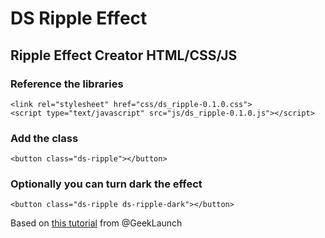 # DS Ripple Effect
## Ripple Effect Creator HTML/CSS/JS
### Reference the libraries
```
<link rel="stylesheet" href="css/ds_ripple-0.1.0.css">
<script type="text/javascript" src="js/ds_ripple-0.1.0.js"></script>
```
### Add the class
```
<button class="ds-ripple"></button>
```
### Optionally you can turn dark the effect
```
<button class="ds-ripple ds-ripple-dark"></button>
```
Based on [this tutorial](https://www.youtube.com/watch?v=QI2rDHQM5Pc&index=30&list=PLxP5EfMVvKYTMOQm9MfKaOj2rNedpeEUE) from @GeekLaunch
